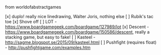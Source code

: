from worldofabstractgames

[x] duplo! really nice linedrawing, Walter Joris, nothing else
[ ] Rubik's tac toe
[x] Shove off
[ ] LOT - https://www.boardgamegeek.com/boardgame/127989/lot
[x] Descent - https://www.boardgamegeek.com/boardgame/150586/descent, really a stacking game, but easy to fake! 
[ ] Kasteel - http://sagme.blogspot.se/2015/09/kasteel.html
[ ] Pushfight (requires float) - http://pushfightgame.com/examples.htm